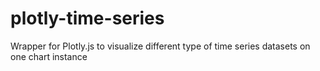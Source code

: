 # plotly-time-series
Wrapper for Plotly.js to visualize different type of time series datasets on one chart instance
